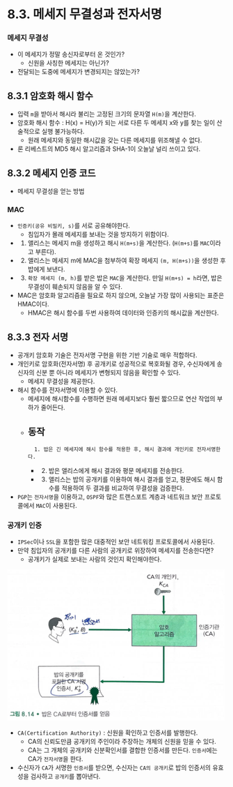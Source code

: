 # 8.3. 메세지 무결성과 전자서명

### 메세지 무결성

- 이 메세지가 정말 송신자로부터 온 것인가?
    - 신원을 사칭한 메세지는 아닌가?
- 전달되는 도중에 메세지가 변경되지는 않았는가?

## 8.3.1 암호화 해시 함수

- 입력 `m`을 받아서 해시라 불리는 고정된 크기의 문자열 `H(m)`을 계산한다.
- 암호화 해시 함수 : H(x) = H(y)가 되는 서로 다른 두 메세지 x와 y를 찾는 일이 산술적으로 실행 불가능하다.
    - 원래 메세지와 동일한 해시값을 갖는 다른 메세지를 위조해낼 수 없다.
- 론 리베스트의 MD5 해시 알고리즘과 SHA-1이 오늘날 널리 쓰이고 있다.

## 8.3.2 메세지 인증 코드

- 메세지 무결성을 얻는 방법

### MAC

- `인증키(공유 비밀키, s)`를 서로 공유해야한다.
    - 침입자가 몰래 메세지를 보내는 것을 방지하기 위함이다.
-
    1. 앨리스는 메세지 m을 생성하고 해시 `H(m+s)`을 계산한다. (`H(m+s)`를 `MAC`이라고 부른다).
-
    2. 앨리스는 메세지 m에 MAC을 첨부하여 확장 메세지 `(m, H(m+s))`을 생성한 후 밥에게 보낸다.
-
    3. `확장 메세지 (m, h)`를 받은 밥은 `MAC`을 계산한다. 만일 `H(m+s) = h`라면, 밥은 무결성이 훼손되지 않음을 알 수 있다.
- MAC은 암호화 알고리즘을 필요로 하지 않으며, 오늘날 가장 많이 사용되는 표준은 HMAC이다.
    - HMAC은 해시 함수를 두번 사용하여 데이터와 인증키의 해시값을 계산한다.

## 8.3.3 전자 서명

- 공개키 암호화 기술은 전자서명 구현을 위한 기반 기술로 매우 적합하다.
- 개인키로 암호화(전자서명) 후 공개키로 성공적으로 복호화될 경우, 수신자에게 송신자의 신분 뿐 아니라 메세지가 변형되지 않음을 확인할 수 있다.
    - 메세지 무결성을 제공한다.
- 해시 함수를 전자서명에 이용할 수 있다.
    - 메세지에 해시함수를 수행하면 원래 메세지보다 훨씬 짧으므로 연산 작업의 부하가 줄어든다.
    - 동작
        -
            1. 밥은 긴 메세지에 해시 함수를 적용한 후, 해시 결과에 개인키로 전자서명한다.
        -
            2. 밥은 앨리스에게 해시 결과와 평문 메세지를 전송한다.
        -
            3. 앨리스는 밥의 공개키를 이용하여 해시 결과를 얻고, 평문에도 해시 함수를 적용하여 두 결과를 비교하여 무결성을 검증한다.
- `PGP`는 `전자서명`을 이용하고, `OSPF`와 많은 트랜스포트 계층과 네트워크 보안 프로토콜에서 `MAC`이 사용된다.

### 공개키 인증

- `IPSec`이나 `SSL`을 포함한 많은 대중적인 보안 네트워킹 프로토콜에서 사용된다.
- 만약 침입자의 공개키를 다른 사람의 공개키로 위장하여 메세지를 전송한다면?
    - 공개키가 실제로 보내는 사람의 것인지 확인해야한다.

<img src="img/img_4.png" width="500">

- `CA(Certification Authority)` : 신원을 확인하고 인증서를 발행한다.
    - CA의 신뢰도만큼 공개키의 주인이라 주장하는 개체의 신원을 믿을 수 있다.
    - CA는 그 개체의 공개키와 신분확인서를 결합한 인증서를 만든다. `인증서`에는 CA가 `전자서명`을 한다.
- 수신자가 `CA`가 서명한 `인증서`를 받으면, 수신자는 `CA의 공개키`로 밥의 인증서의 유효성을 검사하고 `공개키`를 뽑아낸다.

